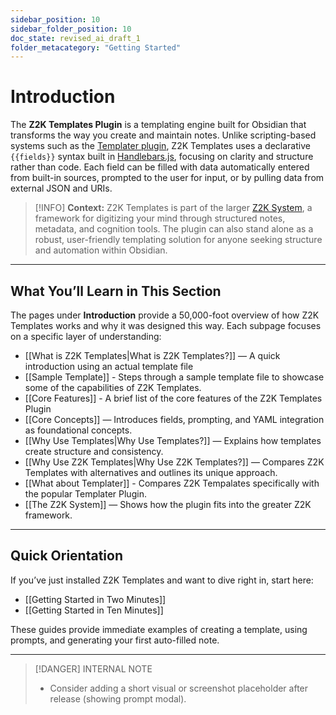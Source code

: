 ```yaml
---
sidebar_position: 10
sidebar_folder_position: 10
doc_state: revised_ai_draft_1
folder_metacategory: "Getting Started"
---
```


# Introduction

The **Z2K Templates Plugin** is a templating engine built for Obsidian that transforms the way you create and maintain notes. Unlike scripting-based systems such as the [Templater plugin](https://silentvoid13.github.io/Templater/), Z2K Templates uses a declarative `{{fields}}` syntax built in [Handlebars.js](https://handlebarsjs.com/), focusing on clarity and structure rather than code. Each field can be filled with data automatically entered from built-in sources, prompted to the user for input, or by pulling data from external JSON and URIs. 

> [!INFO]
> **Context:** Z2K Templates is part of the larger [Z2K System](https://www.z2ksystem.com), a framework for digitizing your mind through structured notes, metadata, and cognition tools. The plugin can also stand alone as a robust, user-friendly templating solution for anyone seeking structure and automation within Obsidian.

---

## What You’ll Learn in This Section
The pages under **Introduction** provide a 50,000-foot overview of how Z2K Templates works and why it was designed this way. Each subpage focuses on a specific layer of understanding:

- [[What is Z2K Templates|What is Z2K Templates?]] — A quick introduction using an actual template file 
- [[Sample Template]] - Steps through a sample template file to showcase some of the capabilities of Z2K Templates.
- [[Core Features]] - A brief list of the core features of the Z2K Templates Plugin
- [[Core Concepts]] — Introduces fields, prompting, and YAML integration as foundational concepts.
- [[Why Use Templates|Why Use Templates?]] — Explains how templates create structure and consistency.  
- [[Why Use Z2K Templates|Why Use Z2K Templates?]] — Compares Z2K Templates with alternatives and outlines its unique approach.  
- [[What about Templater]] - Compares Z2K Tempalates specifically with the popular Templater Plugin.
- [[The Z2K System]] — Shows how the plugin fits into the greater Z2K framework.  

---

## Quick Orientation
If you’ve just installed Z2K Templates and want to dive right in, start here:

- [[Getting Started in Two Minutes]]  
- [[Getting Started in Ten Minutes]]  

These guides provide immediate examples of creating a template, using prompts, and generating your first auto-filled note.

---

> [!DANGER] INTERNAL NOTE
> - Consider adding a short visual or screenshot placeholder after release (showing prompt modal).  

